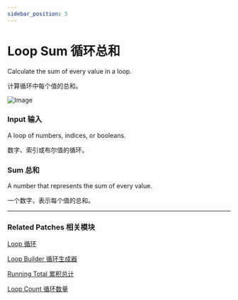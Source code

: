 ```yaml
---
sidebar_position: 5
---
```


# Loop Sum 循环总和

Calculate the sum of every value in a loop.

计算循环中每个值的总和。

![Image](@site/static/img/docs/Loops/loop-sum.png)

### Input 输入

A loop of numbers, indices, or booleans.

数字、索引或布尔值的循环。

### Sum 总和

A number that represents the sum of every value.

一个数字，表示每个值的总和。

------

### Related Patches 相关模块

[Loop 循环](./Loop.md)

[Loop Builder 循环生成器](./Loop%20Builder.md)

[Running Total 累积总计](./Running%20Total.md)

[Loop Count 循环数量](./Loop%20Count.md)
